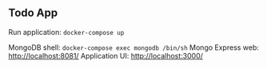 ## Todo App

Run application: `docker-compose up`

MongoDB shell: `docker-compose exec mongodb /bin/sh`
Mongo Express web: [http://localhost:8081/](http://localhost:8081/)
Application UI: [http://localhost:3000/](http://localhost:8081/)
